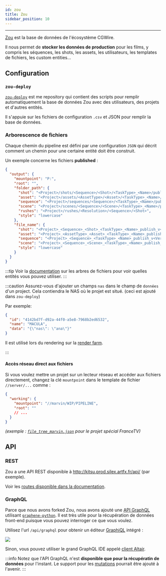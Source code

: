 ```yaml
---
id: zou
title: Zou
sidebar_position: 10
---
```


---

[Zou](https://zou.cg-wire.com/) est la base de données de l'écosystème CGWire.

Il nous permet de **stocker les données de production** pour les films, y compris les séquences, les shots, les assets, les utilisateurs, les templates de fichiers, les custom entities...

## Configuration

### `zou-deploy`

[`zou-deploy`](https://github.com/ArtFXDev/zou-deploy) est me repository qui contient des scripts pour remplir automatiquement la base de données Zou avec des utilisateurs, des projets et d'autres entités.

Il s'appuie sur les fichiers de configuration `.csv` et JSON pour remplir la base de données.

### Arborescence de fichiers

Chaque chemin du pipeline est défini par une configuration `JSON` qui décrit comment un chemin pour une certaine entité doit être construit.

Un exemple concerne les fichiers **published** :

```json
{
  "output": {
    "mountpoint": "P:",
    "root": "",
    "folder_path": {
      "shot": "<Project>/shots/<Sequence>/<Shot>/<TaskType>_<Name>/publish/v<Version>/<OutputType>",
      "asset": "<Project>/assets/<AssetType>/<Asset>/<TaskType>_<Name>/publish/v<Version>/<OutputType>",
      "sequence": "<Project>/sequences/<Sequence>/<TaskType>_<Name>/publish/v<Version>/<OutputType>",
      "scene": "<Project>/scenes/<Sequence>/<Scene>/<TaskType>_<Name>/publish/v<Version>/<OutputType>",
      "rushes": "<Project>/rushes/<Resolution>/<Sequence>/<Shot>",
      "style": "lowercase"
    },
    "file_name": {
      "shot": "<Project>_<Sequence>_<Shot>_<TaskType>_<Name>_publish_v<Version>",
      "asset": "<Project>_<AssetType>_<Asset>_<TaskType>_<Name>_publish_v<Version>",
      "sequence": "<Project>_<Sequence>_<TaskType>_<Name>_publish_v<Version>",
      "scene": "<Project>_<Sequence>_<Scene>_<TaskType>_<Name>_publish_v<Version>",
      "style": "lowercase"
    }
  }
}
```

:::tip
Voir la [documentation](https://zou.cg-wire.com/file_trees/) sur les arbres de fichiers pour voir quelles entités vous pouvez utiliser.
:::

:::caution
Assurez-vous d'ajouter un champs `nas` dans le champ de `données` d'un project. Cela contiendra le NAS où le projet est situé. (ceci est ajouté dans `zou-deploy`)

Par exemple:

```json
{
  "id": "4142bd7f-d92a-44f0-a5e8-7968b2ed6532",
  "name": "MACULA",
  "data": "{\"nas\": \"ana\"}"
}
```

Il est utilisé lors du rendering sur la [render farm](../../Silex/CommonActions/Submit/implementsubmitter#wrapping-with-the-mount-command).

:::

#### Accès réseau direct aux fichiers

Si vous voulez mettre un projet sur un lecteur réseau et accéder aux fichiers directement, changez la clé `mountpoint` dans le template de fichier `//server/...` comme :

```json
{
  "working": {
    "mountpoint": "//marvin/WIP/PIPELINE",
    "root": ""
    // ...
  }
}
```

_(exemple : [`file_tree_marvin.json`](https://github.com/ArtFXDev/zou-deploy/blob/main/data/file_tree_marvin.json) pour le projet spécial FranceTV)_

## API

### REST

Zou a une API REST disponible à http://kitsu.prod.silex.artfx.fr/api/ (par exemple).

Voir les [routes disponible dans la documentation](https://zou.cg-wire.com/api/).

### GraphQL

Parce que nous avons forked Zou, nous avons ajouté une [API GraphQL](https://graphql.org/) utilisant [`graphene-python`](https://graphene-python.org/). Il est très utile pour la récupération de données front-end puisque vous pouvez interroger ce que vous voulez.

Utilisez l'url `/api/graphql` pour obtenir un éditeur [GraphiQL](https://github.com/graphql/graphiql) intégré :

![](/img/graphiql.png)

Sinon, vous pouvez utiliser le grand GraphQL IDE appelé [client Altair](https://altair.sirmuel.design/).

:::info
Notez que l'API GraphQL n'est **disponible que pour la récupératin de données** pour l'instant. Le support pour les [mutations](https://graphql.org/learn/queries/#mutations) pourrait être ajouté à l'avenir.
:::
